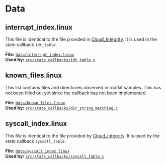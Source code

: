 # Data

## interrupt_index.linux

This file is identical to the file provided in [Cloud_Integrity](https://github.com/tianweiz07/Cloud_Integrity). It is used in the state callback `idt_table`.

**File:** [`data/interrupt_index.linux`](../data/interrupt_index.linux)  
**Used by:** [`src/state_callbacks/idt_table.c`](../src/state_callbacks/idt_table.c)

## known_files.linux

This list contains files and directories observed in rootkit samples. This has not been filled out yet since the callback has not been implemented.

**File:** [`data/known_files.linux`](../data/known_files.linux)  
**Used by:** [`src/state_callbacks/dir_string_matching.c`](../src/state_callbacks/dir_string_matching.c)

## syscall_index.linux

This file is identical to the file provided by [Cloud_Integrity](https://github.com/tianweiz07/Cloud_Integrity). It is used by the state callback `syscall_table`.

**File:** [`data/syscall_index.linux`](../data/syscall_index.linux)  
**Used by:** [`src/state_callbacks/syscall_table.c`](../src/state_callbacks/syscall_table.c)
